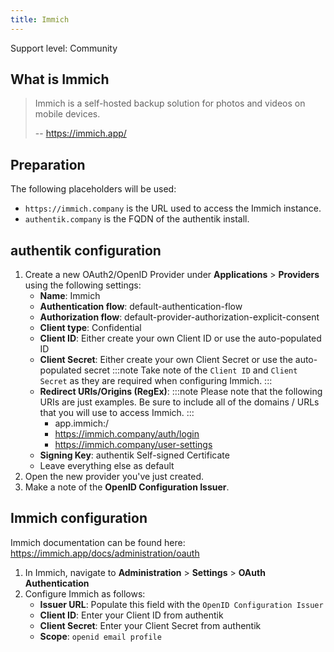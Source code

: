 ```yaml
---
title: Immich
---
```


<span class="badge badge--secondary">Support level: Community</span>

## What is Immich

> Immich is a self-hosted backup solution for photos and videos on mobile devices.
>
> -- https://immich.app/

## Preparation

The following placeholders will be used:

-   `https://immich.company` is the URL used to access the Immich instance.
-   `authentik.company` is the FQDN of the authentik install.

## authentik configuration

1. Create a new OAuth2/OpenID Provider under **Applications** > **Providers** using the following settings:
    - **Name**: Immich
    - **Authentication flow**: default-authentication-flow
    - **Authorization flow**: default-provider-authorization-explicit-consent
    - **Client type**: Confidential
    - **Client ID**: Either create your own Client ID or use the auto-populated ID
    - **Client Secret**: Either create your own Client Secret or use the auto-populated secret
    :::note
    Take note of the `Client ID` and `Client Secret` as they are required when configuring Immich.
    :::
    - **Redirect URIs/Origins (RegEx)**:
    :::note
    Please note that the following URIs are just examples. Be sure to include all of the domains / URLs that you will use to access Immich.
    :::
        - app.immich:/
        - https://immich.company/auth/login
        - https://immich.company/user-settings
    - **Signing Key**: authentik Self-signed Certificate
    - Leave everything else as default
2. Open the new provider you've just created.
3. Make a note of the **OpenID Configuration Issuer**.

## Immich configuration

Immich documentation can be found here: https://immich.app/docs/administration/oauth

1. In Immich, navigate to **Administration** > **Settings** > **OAuth Authentication**
2. Configure Immich as follows:
    - **Issuer URL**: Populate this field with the `OpenID Configuration Issuer`
    - **Client ID**: Enter your Client ID from authentik
    - **Client Secret**: Enter your Client Secret from authentik
    - **Scope**: `openid email profile`

